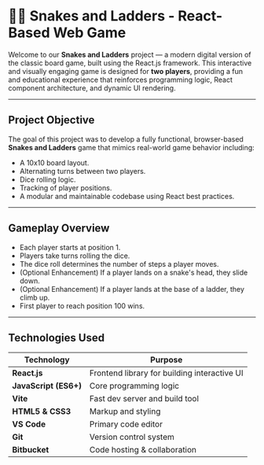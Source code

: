 # 🐍🎲 Snakes and Ladders - React-Based Web Game

Welcome to our **Snakes and Ladders** project — a modern digital version of the classic board game, built using the React.js framework. This interactive and visually engaging game is designed for **two players**, providing a fun and educational experience that reinforces programming logic, React component architecture, and dynamic UI rendering.

---

##  Project Objective

The goal of this project was to develop a fully functional, browser-based **Snakes and Ladders** game that mimics real-world game behavior including:

- A 10x10 board layout.
- Alternating turns between two players.
- Dice rolling logic.
- Tracking of player positions.
- A modular and maintainable codebase using React best practices.

---

##  Gameplay Overview

- Each player starts at position 1.
- Players take turns rolling the dice.
- The dice roll determines the number of steps a player moves.
- (Optional Enhancement) If a player lands on a snake's head, they slide down.
- (Optional Enhancement) If a player lands at the base of a ladder, they climb up.
- First player to reach position 100 wins.

---

##  Technologies Used

| Technology | Purpose |
|------------|---------|
| **React.js** | Frontend library for building interactive UI |
| **JavaScript (ES6+)** | Core programming logic |
| **Vite** | Fast dev server and build tool |
| **HTML5 & CSS3** | Markup and styling |
| **VS Code** | Primary code editor |
| **Git** | Version control system |
| **Bitbucket** | Code hosting & collaboration |


